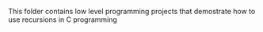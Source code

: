 This folder contains low level programming projects that demostrate how to use recursions in C programming
